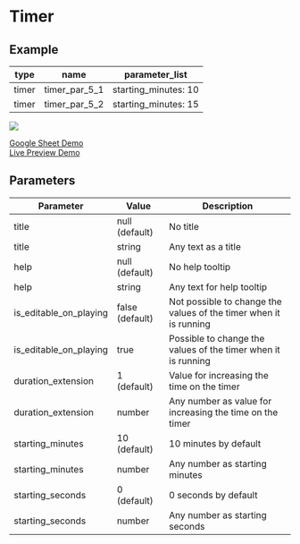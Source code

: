 # Timer
## Example

| type      | name         |parameter_list             |
| --------- | ------------ |---------                  |
|timer	    |timer_par_5_1 |starting_minutes: 10       |
|timer      |timer_par_5_2 |starting_minutes: 15       |

![](images/timer.png)

[Google Sheet Demo](https://docs.google.com/spreadsheets/d/1jQAvELG5EXj6zgj0bBQmVg7Iaa-66OpemdZzgOh2PP0/edit#gid=569531329)   
[Live Preview Demo](https://plh-global.web.app/template/comp_timer)

## Parameters

| Parameter             | Value           | Description                 |
| ---------             | -----------     |  ---------                  |                            
|title                  |null (default)   | No title                    |
|title                  |string           | Any text as a title         |                  
|help                   |null (default)   | No help tooltip             |
|help                   |string           | Any text for help tooltip   |                  
|is_editable_on_playing |false (default)  | Not possible to change the values of the timer when it is running|
|is_editable_on_playing |true             | Possible to change the values of the timer when it is running| 
|duration_extension     |1 (default)      | Value for increasing the time on the timer|                        
|duration_extension     |number           | Any number as value for increasing the time on the timer|
|starting_minutes       |10 (default)     | 10 minutes by default   | 
|starting_minutes       |number           | Any number as starting minutes|
|starting_seconds       |0 (default)      | 0 seconds by default                    |
|starting_seconds       |number           | Any number as starting seconds          | 
